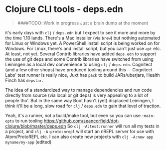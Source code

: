 # Clojure CLI tools - deps.edn

>####TODO::Work in progress
> Just a brain dump at the moment


it's early days with `clj` / `deps.edn` but I expect to see it more and more by the time 1.10 lands. There's a Mac installer (via `brew`) but nothing automated for Linux or Windows yet. A PowerShell install script is being worked on for Windows. For Linux, there's and install script, but you can't just use `apt` etc. At least, not yet. Several Contrib libraries have added `deps.edn` to support the use of git deps and some Contrib libraries have switched from using Leiningen as a local dev convenience to using `clj` / `deps.edn`. Cognitect (and a few other shops) have produced tooling around this -- Cognitect Labs' test runner is really nice, Juxt has `pack` to build JARs/uberjars, Health Finch has `depstar`.

The idea of a standardized way to manage dependencies and run code directly from source (via local or git deps) is very appealing to a lot of people tho'. But in the same way Boot hasn't (yet) displaced Leiningen, I think it'll be a long, slow road for `clj` / `deps.edn` to gain that level of traction.

Yeah, it's a runner, not a build/make tool, but even so you can use `:main-opts` to run tooling https://github.com/seancorfield/dot-clojure/blob/master/deps.edn So `clj -A:test:runner` will run all my tests in a project, and `clj -A:proto:nrepl` will start an nREPL server for use with Atom/ProtoREPL etc. I can also create new projects with `clj -A:new app myname/my-app` (edited)
